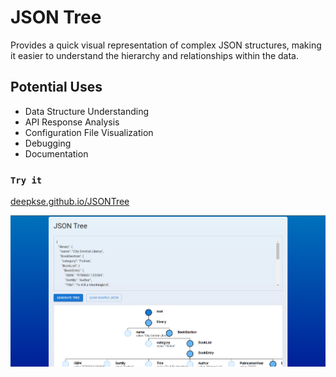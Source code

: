 # JSON Tree

Provides a quick visual representation of complex JSON structures, making it easier to understand the hierarchy and relationships within the data.

## Potential Uses

* Data Structure Understanding
* API Response Analysis
* Configuration File Visualization
* Debugging
* Documentation

### `Try it`

[deepkse.github.io/JSONTree](https://deepkse.github.io/JSONTree)

![JSON Tree](https://github.com/deepkse/deepkse/blob/main/public/images/JSONTree.png?raw=true)